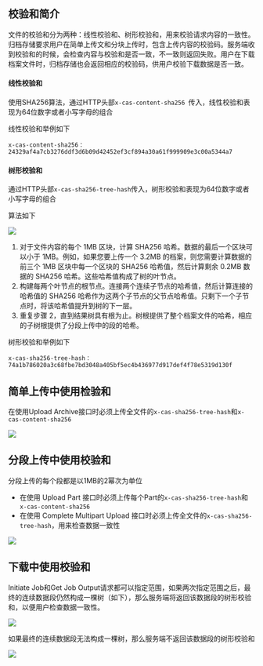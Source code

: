 ## 校验和简介

文件的校验和分为两种：线性校验和、树形校验和，用来校验请求内容的一致性。归档存储要求用户在简单上传文和分块上传时，包含上传内容的校验码。服务端收到校验和的时候，会检查内容与校验和是否一致，不一致则返回失败。用户在下载档案文件时，归档存储也会返回相应的校验码，供用户校验下载数据是否一致。

#### 线性校验和

使用SHA256算法，通过HTTP头部`x-cas-content-sha256 `传入，线性校验和表现为64位数字或者小写字母的组合

线性校验和举例如下

```HTTP
x-cas-content-sha256：24329af4a7cb3276ddf3d6b09d42452ef3cf894a30a61f999909e3c00a5344a7
```

#### 树形校验和

通过HTTP头部`x-cas-sha256-tree-hash`传入，树形校验和表现为64位数字或者小写字母的组合

算法如下

![](https://mc.qcloudimg.com/static/img/cad1e7d0680a508c3b1ac407f5318579/Vector+1.png)

1. 对于文件内容的每个 1MB 区块，计算 SHA256 哈希。数据的最后一个区块可以小于 1MB。例如，如果您要上传一个 3.2MB 的档案，则您需要计算数据的前三个 1MB 区块中每一个区块的 SHA256 哈希值，然后计算剩余 0.2MB 数据的 SHA256 哈希。这些哈希值构成了树的叶节点。
2. 构建每两个叶节点的根节点。连接两个连续子节点的哈希值，然后计算连接的哈希值的 SHA256 哈希作为这两个子节点的父节点哈希值。只剩下一个子节点时，将该哈希值提升到树的下一层。
3. 重复步骤 2，直到结果树具有根为止。树根提供了整个档案文件的哈希，相应的子树根提供了分段上传中的段的哈希。

树形校验和举例如下

```HTTP
x-cas-sha256-tree-hash：74a1b786020a3c68fbe7bd3048a405bf5ec4b436977d917def4f78e5319d130f
```

## 简单上传中使用检验和

在使用Upload Archive接口时必须上传全文件的`x-cas-sha256-tree-hash`和`x-cas-content-sha256 `

![](https://mc.qcloudimg.com/static/img/cad1e7d0680a508c3b1ac407f5318579/Vector+1.png)

## 分段上传中使用校验和

分段上传的每个段都是以1MB的2幂次为单位

- 在使用 Upload Part 接口时必须上传每个Part的`x-cas-sha256-tree-hash`和`x-cas-content-sha256`
- 在使用 Complete Multipart Upload 接口时必须上传全文件的`x-cas-sha256-tree-hash`，用来检查数据一致性

![](https://mc.qcloudimg.com/static/img/59958d9fc91a90231f235b4d74ed8073/Vector+2.png)

## 下载中使用校验和

Initiate Job和Get Job Output请求都可以指定范围，如果两次指定范围之后，最终的连续数据段仍然构成一棵树（如下），那么服务端将返回该数据段的树形校验和，以便用户检查数据一致性。

![](https://mc.qcloudimg.com/static/img/ebb31930c571ff7d42ac585bd8d8f0ea/Vector+3.png)

如果最终的连续数据段无法构成一棵树，那么服务端不返回该数据段的树形校验和

![](https://mc.qcloudimg.com/static/img/885ad51bfa62b92ec7e062f1c6b42092/Vector+4.png)
